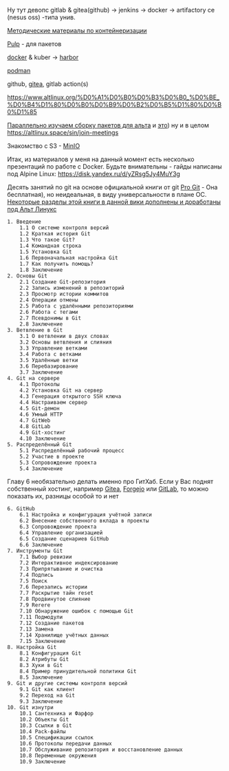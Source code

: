 Ну тут девопс
gitlab & gitea(github) -> jenkins -> docker -> artifactory ce (nesus oss) -типа унив.

[Методические материалы по контейнеризации](https://basis.gnulinux.pro/ru/latest/basis/62/62._%D0%9E%D1%81%D0%BD%D0%BE%D0%B2%D1%8B_%D0%BA%D0%BE%D0%BD%D1%82%D0%B5%D0%B9%D0%BD%D0%B5%D1%80%D0%B8%D0%B7%D0%B0%D1%86%D0%B8%D0%B8.html)


[Pulp](https://pulpproject.org/pulp-oci-images/docs/admin/tutorials/quickstart/) - для пакетов 

[docker](/docs/wi/docker) & kuber -> [harbor](/docs/wi/harbor)

[podman](/docs/wi/podman)

github, [gitea](/docs/wi/gitea), gitlab action(s)

https://www.altlinux.org/%D0%A1%D0%B0%D0%B3%D0%B0_%D0%BE_%D0%B4%D1%80%D0%B0%D0%B9%D0%B2%D0%B5%D1%80%D0%B0%D1%85

[Параллельно изучаем сборку пакетов для альта](https://www.altlinux.org/Images.www.altlinux.org/d/d3/%D0%A3%D0%9C%D0%9F_%C2%AB%D0%94%D0%BE%D0%B2%D0%B5%D1%80%D0%B5%D0%BD%D0%BD%D0%B0%D1%8F_%D1%80%D0%B0%D0%B7%D1%80%D0%B0%D0%B1%D0%BE%D1%82%D0%BA%D0%B0_%D0%BF%D1%80%D0%BE%D0%B3%D1%80%D0%B0%D0%BC%D0%BC%D0%BD%D1%8B%D1%85_%D0%BF%D0%B0%D0%BA%D0%B5%D1%82%D0%BE%D0%B2_%D0%B8_%D1%81%D0%B1%D0%BE%D1%80%D0%BA%D0%B0_%D0%BF%D1%80%D0%BE%D0%B3%D1%80%D0%B0%D0%BC%D0%BC%D0%BD%D0%BE%D0%B3%D0%BE_%D0%BE%D0%B1%D0%B5%D1%81%D0%BF%D0%B5%D1%87%D0%B5%D0%BD%D0%B8%D1%8F%C2%BB.pdf) и [это](https://alt-packaging-guide.github.io/alt-packaging-guide.pdf)) ну и в целом https://altlinux.space/sin/join-meetings

Знакомство с S3 - [MinIO](/docs/wi/minio)

Итак, из материалов у меня на данный момент есть несколько презентаций по работе с Docker. Будьте внимательны - гайды написаны под Alpine Linux: https://disk.yandex.ru/d/yZRsg5Jy4MuY3g

Десять занятий по git на основе официальной книги от git [Pro Git](https://github.com/progit/progit2-ru/releases/download/2.1.117/progit.pdf) - Она бесплатная), но неидеальная, в виду универсальности в плане ОС. [Некоторые разделы этой книги в данной вики дополнены и доработаны под Альт Линукс](/docs/wi/git)

    1. Введение
        1.1 О системе контроля версий
        1.2 Краткая история Git
        1.3 Что такое Git?
        1.4 Командная строка
        1.5 Установка Git
        1.6 Первоначальная настройка Git
        1.7 Как получить помощь?
        1.8 Заключение
    2. Основы Git
        2.1 Создание Git-репозитория
        2.2 Запись изменений в репозиторий
        2.3 Просмотр истории коммитов
        2.4 Операции отмены
        2.5 Работа с удалёнными репозиториями
        2.6 Работа с тегами
        2.7 Псевдонимы в Git
        2.8 Заключение
    3. Ветвление в Git
        3.1 О ветвлении в двух словах
        3.2 Основы ветвления и слияния
        3.3 Управление ветками
        3.4 Работа с ветками
        3.5 Удалённые ветки
        3.6 Перебазирование
        3.7 Заключение
    4. Git на сервере
        4.1 Протоколы
        4.2 Установка Git на сервер
        4.3 Генерация открытого SSH ключа
        4.4 Настраиваем сервер
        4.5 Git-демон
        4.6 Умный HTTP
        4.7 GitWeb
        4.8 GitLab
        4.9 Git-хостинг
        4.10 Заключение
    5. Распределённый Git
        5.1 Распределённый рабочий процесс
        5.2 Участие в проекте
        5.3 Сопровождение проекта
        5.4 Заключение

Главу 6 необязательно делать именно про ГитХаб. Если у Вас поднят собственный хостинг, например [Gitea](/docs/wi/gitea), [Forgejo](/docs/wi/forgejo) или [GitLab](/docs/wi/gitlab), то можно показать их, разницы особой то и нет

    6. GitHub
        6.1 Настройка и конфигурация учётной записи
        6.2 Внесение собственного вклада в проекты
        6.3 Сопровождение проекта
        6.4 Управление организацией
        6.5 Создание сценариев GitHub
        6.6 Заключение
    7. Инструменты Git
        7.1 Выбор ревизии
        7.2 Интерактивное индексирование
        7.3 Припрятывание и очистка
        7.4 Подпись
        7.5 Поиск
        7.6 Перезапись истории
        7.7 Раскрытие тайн reset
        7.8 Продвинутое слияние
        7.9 Rerere
        7.10 Обнаружение ошибок с помощью Git
        7.11 Подмодули
        7.12 Создание пакетов
        7.13 Замена
        7.14 Хранилище учётных данных
        7.15 Заключение
    8. Настройка Git
        8.1 Конфигурация Git
        8.2 Атрибуты Git
        8.3 Хуки в Git
        8.4 Пример принудительной политики Git
        8.5 Заключение
    9. Git и другие системы контроля версий
        9.1 Git как клиент
        9.2 Переход на Git
        9.3 Заключение
    10. Git изнутри
        10.1 Сантехника и Фарфор
        10.2 Объекты Git
        10.3 Ссылки в Git
        10.4 Pack-файлы
        10.5 Спецификации ссылок
        10.6 Протоколы передачи данных
        10.7 Обслуживание репозитория и восстановление данных
        10.8 Переменные окружения
        10.9 Заключение

